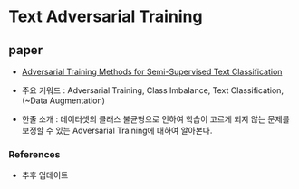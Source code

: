 # Text Adversarial Training

## paper

- [Adversarial Training Methods for Semi-Supervised Text Classification](https://arxiv.org/abs/1605.07725)

- 주요 키워드 : Adversarial Training, Class Imbalance, Text Classification, (~Data Augmentation)

- 한줄 소개 : 데이터셋의 클래스 불균형으로 인하여 학습이 고르게 되지 않는 문제를 보정할 수 있는 Adversarial Training에 대하여 알아본다.

### References

- 추후 업데이트